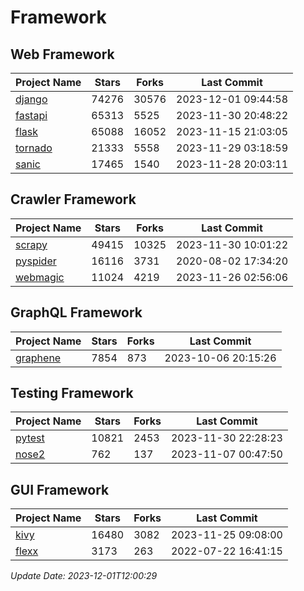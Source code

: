 # Framework

## Web Framework
| Project Name | Stars | Forks | Last Commit |
| ------------ | ----- | ----- | ----------- |
| [django](https://github.com/django/django) | 74276 | 30576 | 2023-12-01 09:44:58 |
| [fastapi](https://github.com/tiangolo/fastapi) | 65313 | 5525 | 2023-11-30 20:48:22 |
| [flask](https://github.com/pallets/flask) | 65088 | 16052 | 2023-11-15 21:03:05 |
| [tornado](https://github.com/tornadoweb/tornado) | 21333 | 5558 | 2023-11-29 03:18:59 |
| [sanic](https://github.com/sanic-org/sanic) | 17465 | 1540 | 2023-11-28 20:03:11 |

## Crawler Framework
| Project Name | Stars | Forks | Last Commit |
| ------------ | ----- | ----- | ----------- |
| [scrapy](https://github.com/scrapy/scrapy) | 49415 | 10325 | 2023-11-30 10:01:22 |
| [pyspider](https://github.com/binux/pyspider) | 16116 | 3731 | 2020-08-02 17:34:20 |
| [webmagic](https://github.com/code4craft/webmagic) | 11024 | 4219 | 2023-11-26 02:56:06 |

## GraphQL Framework
| Project Name | Stars | Forks | Last Commit |
| ------------ | ----- | ----- | ----------- |
| [graphene](https://github.com/graphql-python/graphene) | 7854 | 873 | 2023-10-06 20:15:26 |

## Testing Framework
| Project Name | Stars | Forks | Last Commit |
| ------------ | ----- | ----- | ----------- |
| [pytest](https://github.com/pytest-dev/pytest) | 10821 | 2453 | 2023-11-30 22:28:23 |
| [nose2](https://github.com/nose-devs/nose2) | 762 | 137 | 2023-11-07 00:47:50 |

## GUI Framework
| Project Name | Stars | Forks | Last Commit |
| ------------ | ----- | ----- | ----------- |
| [kivy](https://github.com/kivy/kivy) | 16480 | 3082 | 2023-11-25 09:08:00 |
| [flexx](https://github.com/flexxui/flexx) | 3173 | 263 | 2022-07-22 16:41:15 |

*Update Date: 2023-12-01T12:00:29*